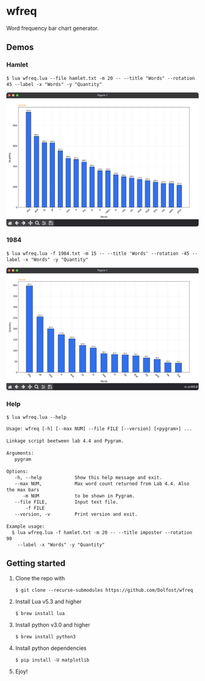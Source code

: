 # wfreq
Word frequency bar chart generator.
## Demos
### Hamlet
```shell-session
$ lua wfreq.lua --file hamlet.txt -m 20 -- --title "Words" --rotation 45 --label -x "Words" -y "Quantity"
```
![Hamlet](images/hamlet20.png)

### 1984
```shell-session
$ lua wfreq.lua -f 1984.txt -m 15 -- --title 'Words' --rotation -45 --label -x "Words" -y "Quantity"
```
![1984](images/198415.png)
### Help
```shell-session
$ lua wfreq.lua --help
```

```
Usage: wfreq [-h] [--max NUM] --file FILE [--version] [<pygram>] ...

Linkage script beetween lab 4.4 and Pygram.

Arguments:
   pygram

Options:
   -h, --help            Show this help message and exit.
   --max NUM,            Max word count returned from Lab 4.4. Also the max bars
      -m NUM             to be shown in Pygram.
   --file FILE,          Input text file.
       -f FILE
   --version, -v         Print version and exit.

Example usage:
  $ lua wfreq.lua -f hamlet.txt -m 20 -- --title imposter --rotation 90
    --label -x "Words" -y "Quantity"
```

## Getting started
1. Clone the repo with
    ```shell-session
    $ git clone --recurse-submodules https://github.com/Dolfost/wfreq
    ```
1. Install Lua v5.3 and higher
    ```shell-session
    $ brew install lua
    ```
1. Install python v3.0 and higher
    ```shell-session
    $ brew install python3
    ```
1. Install python dependencies
    ```shell-session
    $ pip install -U matplotlib
    ```
1. Ejoy!
